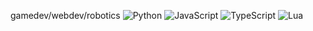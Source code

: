 gamedev/webdev/robotics
<img alt="Python" src="https://img.shields.io/badge/-Python-23272A?style=flat&logo=python">
<img alt="JavaScript" src="https://img.shields.io/badge/-JavaScript-23272A?style=flat&logo=javascript">
<img alt="TypeScript" src="https://img.shields.io/badge/-TypeScript-23272A?style=flat&logo=typescript">
<img alt="Lua" src="https://img.shields.io/badge/-Lua-23272A?style=flat&logo=lua">
